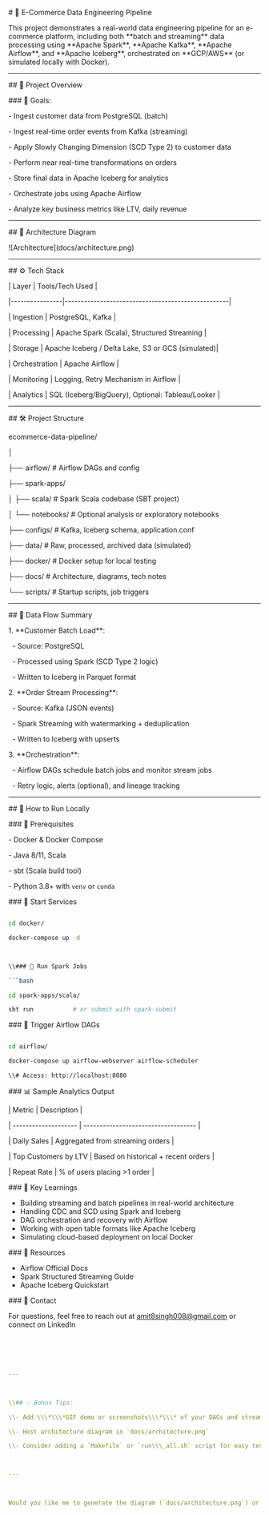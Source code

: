 \# 🛒 E-Commerce Data Engineering Pipeline



This project demonstrates a real-world data engineering pipeline for an e-commerce platform, including both \*\*batch and streaming\*\* data processing using \*\*Apache Spark\*\*, \*\*Apache Kafka\*\*, \*\*Apache Airflow\*\*, and \*\*Apache Iceberg\*\*, orchestrated on \*\*GCP/AWS\*\* (or simulated locally with Docker).



---



\## 🚀 Project Overview



\### 🎯 Goals:

\- Ingest customer data from PostgreSQL (batch)

\- Ingest real-time order events from Kafka (streaming)

\- Apply Slowly Changing Dimension (SCD Type 2) to customer data

\- Perform near real-time transformations on orders

\- Store final data in Apache Iceberg for analytics

\- Orchestrate jobs using Apache Airflow

\- Analyze key business metrics like LTV, daily revenue



---



\## 🧱 Architecture Diagram



!\[Architecture](docs/architecture.png)



---



\## ⚙️ Tech Stack



| Layer           | Tools/Tech Used                                  |

|----------------|---------------------------------------------------|

| Ingestion       | PostgreSQL, Kafka                                 |

| Processing      | Apache Spark (Scala), Structured Streaming        |

| Storage         | Apache Iceberg / Delta Lake, S3 or GCS (simulated)|

| Orchestration   | Apache Airflow                                    |

| Monitoring      | Logging, Retry Mechanism in Airflow               |

| Analytics       | SQL (Iceberg/BigQuery), Optional: Tableau/Looker  |



---



\## 🛠️ Project Structure



ecommerce-data-pipeline/

│

├── airflow/ # Airflow DAGs and config

├── spark-apps/

│ ├── scala/ # Spark Scala codebase (SBT project)

│ └── notebooks/ # Optional analysis or exploratory notebooks

├── configs/ # Kafka, Iceberg schema, application.conf

├── data/ # Raw, processed, archived data (simulated)

├── docker/ # Docker setup for local testing

├── docs/ # Architecture, diagrams, tech notes

└── scripts/ # Startup scripts, job triggers





---



\## 🔄 Data Flow Summary



1\. \*\*Customer Batch Load\*\*:

   - Source: PostgreSQL

   - Processed using Spark (SCD Type 2 logic)

   - Written to Iceberg in Parquet format



2\. \*\*Order Stream Processing\*\*:

   - Source: Kafka (JSON events)

   - Spark Streaming with watermarking + deduplication

   - Written to Iceberg with upserts



3\. \*\*Orchestration\*\*:

   - Airflow DAGs schedule batch jobs and monitor stream jobs

   - Retry logic, alerts (optional), and lineage tracking



---



\## 🧪 How to Run Locally



\### 📌 Prerequisites

\- Docker \& Docker Compose

\- Java 8/11, Scala

\- sbt (Scala build tool)

\- Python 3.8+ with `venv` or `conda`



\### 🐳 Start Services

```bash

cd docker/

docker-compose up -d



\\### 🚀 Run Spark Jobs

```bash

cd spark-apps/scala/

sbt run           # or submit with spark-submit

```



\### 🛫 Trigger Airflow DAGs

```bash

cd airflow/

docker-compose up airflow-webserver airflow-scheduler

\\# Access: http://localhost:8080

```



\### 📊 Sample Analytics Output



| Metric               | Description                         |

| -------------------- | ----------------------------------- |

| Daily Sales          | Aggregated from streaming orders    |

| Top Customers by LTV | Based on historical + recent orders |

| Repeat Rate          | % of users placing >1 order         |





\### 📝 Key Learnings

* Building streaming and batch pipelines in real-world architecture
* Handling CDC and SCD using Spark and Iceberg
* DAG orchestration and recovery with Airflow
* Working with open table formats like Apache Iceberg
* Simulating cloud-based deployment on local Docker



\### 📂 Resources

* Airflow Official Docs
* Spark Structured Streaming Guide
* Apache Iceberg Quickstart



\### 📧 Contact

For questions, feel free to reach out at amit8singh008@gmail.com or connect on LinkedIn



```yaml





---



\\## 💡 Bonus Tips:

\\- Add \\\*\\\*GIF demo or screenshots\\\*\\\* of your DAGs and streaming output

\\- Host architecture diagram in `docs/architecture.png`

\\- Consider adding a `Makefile` or `run\\\_all.sh` script for easy testing



---



Would you like me to generate the diagram (`docs/architecture.png`) or starter Airflow DAG next?



```




